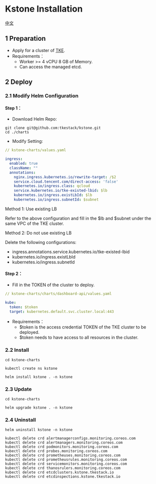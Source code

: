 # Kstone Installation

[中文](README_CN.md)

## 1 Preparation

- Apply for a cluster of [TKE](https://cloud.tencent.com/product/tke).
- Requirements：
  - Worker >= 4 vCPU 8 GB of Memory.
  - Can access the managed etcd.

## 2 Deploy

### 2.1 Modify Helm Configuration

#### Step 1：

- Download Helm Repo:

``` shell
git clone git@github.com:tkestack/kstone.git
cd ./charts
```

- Modify Setting:

``` yaml
// kstone-charts/values.yaml

ingress:
  enabled: true
  className: ""
  annotations:
    nginx.ingress.kubernetes.io/rewrite-target: /$2
    service.cloud.tencent.com/direct-access: 'false'
    kubernetes.io/ingress.class: qcloud
    service.kubernetes.io/tke-existed-lbid: $lb
    kubernetes.io/ingress.existLbId: $lb
    kubernetes.io/ingress.subnetId: $subnet
```

Method 1: Use existing LB

Refer to the above configuration and fill in the $lb and $subnet under the same VPC of the TKE cluster.

Method 2: Do not use existing LB

Delete the following configurations:

- ingress.annotations.service.kubernetes.io/tke-existed-lbid
- kubernetes.io/ingress.existLbId
- kubernetes.io/ingress.subnetId

#### Step 2：

- Fill in the TOKEN of the cluster to deploy.

``` yaml
// kstone-charts/charts/dashboard-api/values.yaml

kube:
  token: $token
  target: kubernetes.default.svc.cluster.local:443
```

- Requirements：
  - $token is the access credential TOKEN of the TKE cluster to be deployed.
  - $token needs to have access to all resources in the cluster.

### 2.2 Install

``` shell
cd kstone-charts

kubectl create ns kstone

helm install kstone . -n kstone
```

### 2.3 Update

``` shell
cd kstone-charts

helm upgrade kstone . -n kstone
```

### 2.4 Uninstall

``` shell
helm uninstall kstone -n kstone

kubectl delete crd alertmanagerconfigs.monitoring.coreos.com
kubectl delete crd alertmanagers.monitoring.coreos.com
kubectl delete crd podmonitors.monitoring.coreos.com
kubectl delete crd probes.monitoring.coreos.com
kubectl delete crd prometheuses.monitoring.coreos.com
kubectl delete crd prometheusrules.monitoring.coreos.com
kubectl delete crd servicemonitors.monitoring.coreos.com
kubectl delete crd thanosrulers.monitoring.coreos.com
kubectl delete crd etcdclusters.kstone.tkestack.io
kubectl delete crd etcdinspections.kstone.tkestack.io
```